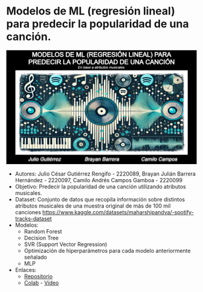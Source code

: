 # Modelos de ML (regresión lineal) para predecir la popularidad de una canción.
![Banner](./Banner.png)
*  Autores: Julio César Gutiérrez Rengifo - 2220089, Brayan Julián Barrera Hernández - 2220097, Camilo Andrés Campos Gamboa - 2220099
*  Objetivo: Predecir la popularidad de una canción utilizando atributos musicales.
*  Dataset: Conjunto de datos que recopila información sobre distintos atributos musicales de una muestra original de más de 100 mil canciones https://www.kaggle.com/datasets/maharshipandya/-spotify-tracks-dataset
*  Modelos:
	- Random Forest
	- Decision Tree
	- SVR (Support Vector Regression)
	- Optimización de hiperparámetros para cada modelo anteriormente señalado
	- MLP
* Enlaces:
	- [Repositorio](https://github.com/TheBrayanDev/AI_UIS_PROYECTO)
	- [Colab](https://colab.research.google.com/drive/1Zc7WpuTEvgO2dHTOixyfj5StCYOy-d-v?usp=sharing)
	- [Vídeo]()
